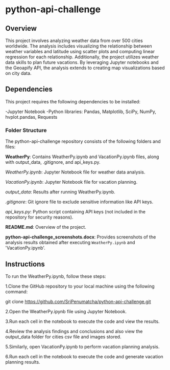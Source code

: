 # python-api-challenge


## Overview
This project involves analyzing weather data from over 500 cities worldwide. The analysis includes visualizing the relationship between weather variables and latitude using scatter plots and computing linear regression for each relationship. Additionally, the project utilizes weather data skills to plan future vacations. By leveraging Jupyter notebooks and the Geoapify API, the analysis extends to creating map visualizations based on city data.


## Dependencies
This project requires the following dependencies to be installed:

-Jupyter Notebook
-Python libraries: Pandas, Matplotlib, SciPy, NumPy, hvplot.pandas, Requests

### Folder Structure 

The python-api-challenge repository consists of the following folders and files:

**WeatherPy**: Contains WeatherPy.ipynb and VacationPy.ipynb files, along with output_data, .gitignore, and api_keys.py.

  *WeatherPy.ipynb*: Jupyter Notebook file for weather data analysis.
  
  *VacationPy.ipynb*: Jupyter Notebook file for vacation planning.
  
  *output_data*: Results after running WeatherPy.ipynb.
  
 *.gitignore*: Git ignore file to exclude sensitive information like API keys.
 
 *api_keys.py*: Python script containing API keys (not included in the repository for security reasons).
 
 
**README.md**: Overview of the project.

**python-api-challenge_screenshots.docx**: Provides screenshots of the analysis results obtained after executing `WeatherPy.ipynb` and 'VacationPy.ipynb'.

## Instructions
To run the WeatherPy.ipynb, follow these steps:

1.Clone the GitHub repository to your local machine using the following command:

git clone https://github.com/SriPenumatcha/python-api-challenge.git

2.Open the WeatherPy.ipynb file using Jupyter Notebook.

3.Run each cell in the notebook to execute the code and view the results.

4.Review the analysis findings and conclusions and also view the output_data folder for cities csv file and images stored.

5.Similarly, open VacationPy.ipynb to perform vacation planning analysis.

6.Run each cell in the notebook to execute the code and generate vacation planning results.
